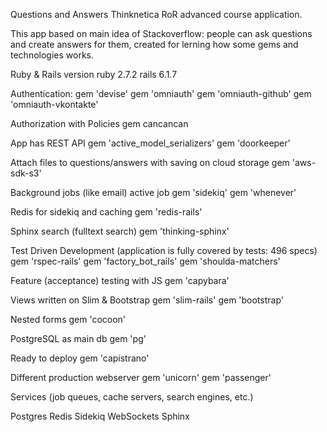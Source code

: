 Questions and Answers Thinknetica RoR advanced course application.

This app based on main idea of Stackoverflow: people can ask questions and create answers for them, created for lerning how some gems and technologies works.

Ruby & Rails version
ruby 2.7.2
rails 6.1.7

Authentication:
gem 'devise'
gem 'omniauth'
gem 'omniauth-github'
gem 'omniauth-vkontakte'

Authorization with Policies
gem cancancan

App has REST API
gem 'active_model_serializers'
gem 'doorkeeper'

Attach files to questions/answers with saving on cloud storage
gem 'aws-sdk-s3'

Background jobs (like email)
active job
gem 'sidekiq'
gem 'whenever'

Redis for sidekiq and caching
gem 'redis-rails'

Sphinx search (fulltext search)
gem 'thinking-sphinx'

Test Driven Development (application is fully covered by tests: 496 specs)
gem 'rspec-rails'
gem 'factory_bot_rails'
gem 'shoulda-matchers'

Feature (acceptance) testing with JS
gem 'capybara'

Views written on Slim & Bootstrap
gem 'slim-rails'
gem 'bootstrap'

Nested forms
gem 'cocoon'

PostgreSQL as main db
gem 'pg'

Ready to deploy
gem 'capistrano'

Different production webserver
gem 'unicorn'
gem 'passenger'

Services (job queues, cache servers, search engines, etc.)

Postgres
Redis
Sidekiq
WebSockets
Sphinx
